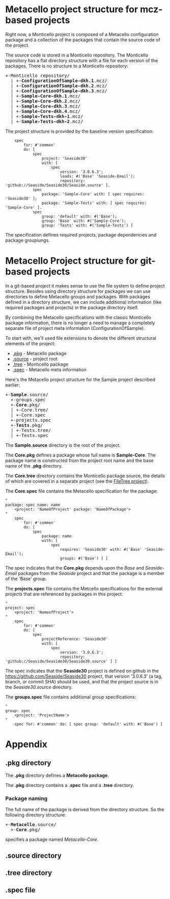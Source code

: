 # Metacello project structure for mcz-based projects<a name="monticello"/>
Right now, a Monticello project is composed of a Metacello configuration package and a collection of the packages that contain the source code of the project.

The source code is stored in a Monticello repository.
The Monticello repository has a flat directory structure with a file for each version 
of the packages. There is no structure to a Monticello repository:

<pre>
+-Monticello repository/
  | +-<strong>ConfigurationOfSample-dkh.1</strong>.mcz/
  | +-<strong>ConfigurationOfSample-dkh.2</strong>.mcz/
  | +-<strong>ConfigurationOfSample-dkh.3</strong>.mcz/
  | +-<strong>Sample-Core-dkh.1</strong>.mcz/
  | +-<strong>Sample-Core-dkh.2</strong>.mcz/
  | +-<strong>Sample-Core-dkh.3</strong>.mcz/
  | +-<strong>Sample-Core-dkh.4</strong>.mcz/
  | +-<strong>Sample-Tests-dkh-1</strong>.mcz/
  | +-<strong>Sample-Tests-dkh-2</strong>.mcz/
</pre>

The project structure is provided by the baseline version specification:

```Smalltalk
    spec
        for: #'common'
        do: [ 
            spec
                project: 'Seaside30'
                with: [ 
                    spec
                        version: '3.0.6.3';
                        loads: #('Base' 'Seaside-Email');
                        repository: 'github://Seaside/Seaside30/Seaside.source' ].
            spec
                package: 'Sample-Core' with: [ spec requires: 'Seaside30' ];
                package: 'Sample-Tests' with: [ spec requires: 'Sample-Core' ].
            spec
                group: 'default' with: #('Base');
                group: 'Base' with: #('Sample-Core');
                group: 'Tests' with: #('Sample-Tests') ]
```

The specification defines required projects, package dependencies and package groupiungs.

# Metacello Project structure for git-based projects<a name="git"/>

In a git-based project it makes sense to 
use the file system to define project structure. 
Besides using directory structure for packages 
we can use directories to define Metacello groups and packages.
With packages defined in a directory structure, we can include additional information 
(like required packages and projects) in the package 
directory itself.

By combining the Metacello specifications with the classic Monticello package information, there is no longer a need to 
manage a completely separate file of project meta information (ConfigurationOfSample).

To start with, we'll used file extensions to denote the different structural elements of the project:

 * [.pkg](#pkg) - Metacello package 
 * [.source](#source) - project root
 * [.tree](#tree) - Monticello package
 * [.spec](#spec) - Metacello meta information

Here's the Metacello project structure for the Sample project described earlier: 

<pre>
+-<strong>Sample</strong>.source/
  +-groups.spec
  +-<strong>Core</strong>.pkg/
  | +-Core.tree/
  | +-Core.spec
  +-projects.spec
  +-<strong>Tests</strong>.pkg/
  | +-Tests.tree/
  | +-Tests.spec
</pre>

The **Sample.source** directory is the root of the project. 

The **Core.pkg** defines a package whose full name is **Sample-Core**. The package name is 
constructed from the project root name and the base name of the **.pkg** directory.

The **Core.tree** directory contains the Monticello package source, the details of which are covered in a separate project (see the [FileTree project][1]).

The **Core.spec** file contains the Metacello specification for the package:

```Smalltalk
"
package: spec name: name
    <project: 'NameOfProject' package: 'NameOfPackage'>
"
    spec
        for: #'common'
        do: [
            spec
                package: name
                with: [
                    spec
                        requires: 'Seaside30' with: #('Base' 'Seaside-Email');
                        groups: #('Base') ] ]

```

The spec indicates that the **Core.pkg** depends upon the *Base* and *Seaside-Email* packages from the *Seaside* project
and that the package is a member of the 'Base' group.

The **projects.spec** file contains the Metcello specifications for the external projects that are referenced by packages in this 
project:

```Smalltalk
"
project: spec
    <project: 'NameofProject'>
"
    spec
        for: #'common'
        do: [
            spec
                projectReference: 'Seaside30'
                with: [
                    spec
                        version: '3.0.6.3';
                        repository: 'github://Seaside/Seaside30/Seaside30.source' ] ]

```

The spec indicates that the **Seaside30** project is defined on github in the 
https://github.com/Seaside/Seaside30 project, that version '3.0.6.3' (a tag, branch, or commit SHA) should be used, and
that the project source is in the *Seaside30.source* directory.

The **groups.spec** file contains additional group specifications:

```Smalltalk
"
group: spec
    <project: 'ProjectName'>
"
    spec for: #'common' do: [ spec group: 'default' with: #('Base') ]
```

# Appendix

## .pkg directory<a name="pkg"/>
The **.pkg** directory defines a **Metacello package**.

The **.pkg** directory contains a **.spec** file and a **.tree** directory.

### Package naming<a name="pkgnaming"/>
The full name of the package is derived from the directory structure. 
So the following directory structure:

<pre>
+-<strong>Metacello</strong>.source/
  +-<strong>Core</strong>.pkg/
</pre>

specifies a package named *Metacello-Core*.

## .source directory<a name="source"/>
## .tree directory<a name="tree"/>
## .spec file<a name="spec"/>



[1]: https://github.com/dalehenrich/filetree


